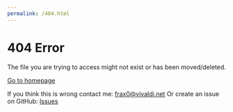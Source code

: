 ```yaml
---
permalink: /404.html
---
```


# 404 Error

The file you are trying to access might not exist or has been moved/deleted.

[Go to homepage](.)

If you think this is wrong contact me: [frax0@vivaldi.net](mailto:frax0@vivaldi.net)
Or create an issue on GitHub: [Issues](https://github.com/fradotkso/fradotkso.github.io/issues)
